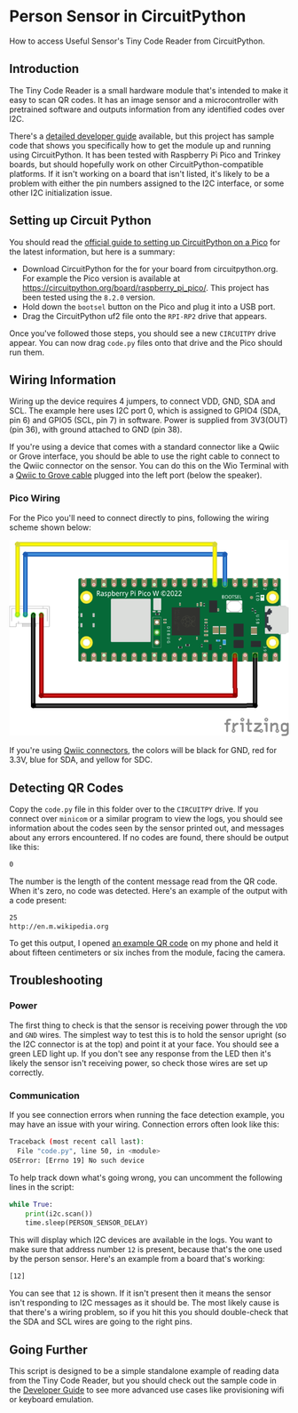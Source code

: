 # Person Sensor in CircuitPython
How to access Useful Sensor's Tiny Code Reader from CircuitPython.

## Introduction

The Tiny Code Reader is a small hardware module that's intended to make it easy
to scan QR codes. It has an image sensor and a microcontroller with pretrained
software and outputs information from any identified codes over I2C.

There's a [detailed developer guide](https://usfl.ink/tcr_dev)
available, but this project has sample code that shows you specifically how to 
get the module up and running using CircuitPython. It has been tested with
Raspberry Pi Pico and Trinkey boards, but should hopefully work on other
CircuitPython-compatible platforms. If it isn't working on a board that isn't
listed, it's likely to be a problem with either the pin numbers assigned to the
I2C interface, or some other I2C initialization issue.

## Setting up Circuit Python

You should read the [official guide to setting up CircuitPython on a Pico](https://learn.adafruit.com/getting-started-with-raspberry-pi-pico-circuitpython)
for the latest information, but here is a summary:

 - Download CircuitPython for the for your board from circuitpython.org. For
 example the Pico version is available at https://circuitpython.org/board/raspberry_pi_pico/.
 This project has been tested using the `8.2.0` version.
 - Hold down the `bootsel` button on the Pico and plug it into a USB port.
 - Drag the CircuitPython uf2 file onto the `RPI-RP2` drive that appears.

Once you've followed those steps, you should see a new `CIRCUITPY` drive appear.
You can now drag `code.py` files onto that drive and the Pico should run them.

## Wiring Information

Wiring up the device requires 4 jumpers, to connect VDD, GND, SDA and SCL. The 
example here uses I2C port 0, which is assigned to GPIO4 (SDA, pin 6) and GPIO5
(SCL, pin 7) in software. Power is supplied from 3V3(OUT) (pin 36), with ground
attached to GND (pin 38).

If you're using a device that comes with a standard connector like a Qwiic or
Grove interface, you should be able to use the right cable to connect to the
Qwiic connector on the sensor. You can do this on the Wio Terminal with a
[Qwiic to Grove cable](https://www.sparkfun.com/products/15109) plugged into the
left port (below the speaker). 

### Pico Wiring

For the Pico you'll need to connect directly to pins, following the wiring
scheme shown below:

![Wiring diagram for Person Sensor/Pico](pico_tiny_code_reader_bb.png)

If you're using [Qwiic connectors](https://www.sparkfun.com/qwiic), the colors 
will be black for GND, red for 3.3V, blue for SDA, and yellow for SDC.

## Detecting QR Codes

Copy the `code.py` file in this folder over to the `CIRCUITPY` drive. If you
connect over `minicom` or a similar program to view the logs, you should see
information about the codes seen by the sensor printed out, and messages about
any errors encountered. If no codes are found, there should be output like this:

```bash
0
```

The number is the length of the content message read from the QR code. When 
it's zero, no code was detected. Here's an example of the output with a code
present:

```
25
http://en.m.wikipedia.org
```

To get this output, I opened [an example QR code](https://en.wikipedia.org/wiki/QR_code#/media/File:QR_code_for_mobile_English_Wikipedia.svg)
on my phone and held it about fifteen centimeters or six inches from the 
module, facing the camera.

## Troubleshooting

### Power

The first thing to check is that the sensor is receiving power through the
`VDD` and `GND` wires. The simplest way to test this is to hold the sensor
upright (so the I2C connector is at the top) and point it at your face. You
should see a green LED light up. If you don't see any response from the LED then
it's likely the sensor isn't receiving power, so check those wires are set up
correctly.

### Communication

If you see connection errors when running the face detection example, you may
have an issue with your wiring. Connection errors often look like this:

```bash
Traceback (most recent call last):                                                    
  File "code.py", line 50, in <module>                                                
OSError: [Errno 19] No such device 
```

To help track down what's going wrong, you can uncomment the following lines in
the script:

```python
while True:
    print(i2c.scan())
    time.sleep(PERSON_SENSOR_DELAY)
```

This will display which I2C devices are available in the logs. You want to make
sure that address number `12` is present, because that's the one used by the
person sensor. Here's an example from a board that's working:

```bash
[12]  
```

You can see that `12` is shown. If it isn't present then it means the sensor
isn't responding to I2C messages as it should be. The most likely cause is that 
there's a wiring problem, so if you hit this you should double-check that the 
SDA and SCL wires are going to the right pins.

## Going Further

This script is designed to be a simple standalone example of reading data from
the Tiny Code Reader, but you should check out the sample code in the [Developer Guide](https://usfl.ink/tcr_dev)
to see more advanced use cases like provisioning wifi or keyboard emulation.
